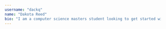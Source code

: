 ```yaml
---
username: "dackq"
name: "Dakota Reed"
bio: "I am a computer science masters student looking to get started with Open Source!"
---
```

